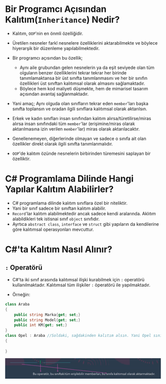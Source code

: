 # **Bir Programcı Açısından Kalıtım(`Inheritance`) Nedir?**

- Kalıtım, `OOP`'nin en önmli özelliğidir.
- Üretilen nesneler farkl nesnelere özelliklerini aktarabilmekte ve böylece hiyerarşik bir düzenleme yapılabilmektedir.
- Bir programcı açısından bu özellik;

  - Aynı aile grubundan gelen nesnelerin ya da eşit seviyede olan tüm olguların benzer özelliklerini tekrar tekrar her birinde tanımlamaktansa bir üst sınıfta tanımlanmasını ve her bir sınıfın özellikleri üst sınıftan kalıtımsal olarak almasını sağlamaktadır.
  - Böylece hem kod maliyeti düşmekte, hem de mimarisel tasarım açısından avantaj sağlanmaktadır.

- Yani amaç; Aynı olguda olan sınıfların tekrar eden `member`'ları başka sınıfta toplansın ve oradan ilgili sınıflara kalıtımsal olarak aktarılsın.
- Erkek ve kadın sınıfları insan sınıfından kalıtım alırsa/türetilirse/miras alırsa insan sınıfındaki tüm `member`'lar (erişimine/miras olarak aktarılmasına izin verilen `member`'lar) miras olarak aktarılacaktır.
- Genellenemeyen, diğerlerinde olmayan ve sadece o sınıfa ait olan özellikler direkt olarak ilgili sınıfta tanımlanmalıdır.
- `OOP`'de kalıtım özünde nesnelerin birbirinden türemesini saplayan bir özelliktir.

# **C# Programlama Dilinde Hangi Yapılar Kalıtım Alabilirler?**

- C# programlama dilinde kalıtım sınıflara özel bir niteliktir.
- Yani bir sınıf sadece bir sınıftan kalıtım alabilir.
- `Record`'lar kalıtım alabilmektedir ancak sadece kendi aralarında. Aklıtım alabildikleri tek istisnai sınıf `object` sınıfıdır.
- Ayrtıca `abstract class`, `interface` ve `struct` gibi yapıların da kendilerine göre kalıtımsal operasyonları mevcuttur.

# **C#'ta Kalıtım Nasıl Alınır?**

## `:` Operatörü

- C#'ta iki sınıf arasında kalıtımsal ilişki kurabilmek için `:` operatörü kullanılmaktadır. Kalıtımsal tüm ilişkiler `:` öperatörü ile yapılmaktadır.

- Örneğin:

```csharp
class Araba
{
    public string Marka{get; set;}
    public string Model{get; set;}
    public int KM{get; set;}
}
class Opel : Araba //Soldaki, sağdakinden kalıtım alsın. Yani Opel sınıfı Araba sınıfından kalıtım alsın.
{

}
```

![oop-5](oop-5.png)
